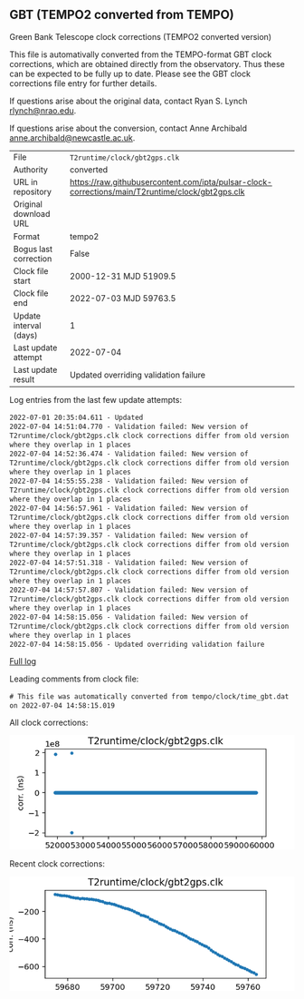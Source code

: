 
## GBT (TEMPO2 converted from TEMPO)

Green Bank Telescope clock corrections (TEMPO2 converted version)

This file is automativally converted from the TEMPO-format GBT
clock corrections, which are obtained directly from the observatory.
Thus these can be expected to be fully up to date. Please see the
GBT clock corrections file entry for further details.

If questions arise about the original data, contact Ryan S. Lynch
<rlynch@nrao.edu>.

If questions arise about the conversion, contact Anne Archibald
<anne.archibald@newcastle.ac.uk>.

|     |     |
|:--- |:--- |
| File | `T2runtime/clock/gbt2gps.clk` |
| Authority | converted |
| URL in repository | <https://raw.githubusercontent.com/ipta/pulsar-clock-corrections/main/T2runtime/clock/gbt2gps.clk> |
| Original download URL | <None> |
| Format | tempo2 |
| Bogus last correction | False |
| Clock file start | 2000-12-31 MJD 51909.5 |
| Clock file end | 2022-07-03 MJD 59763.5 |
| Update interval (days) | 1 |
| Last update attempt | 2022-07-04 |
| Last update result | Updated overriding validation failure |

Log entries from the last few update attempts:
```
2022-07-01 20:35:04.611 - Updated
2022-07-04 14:51:04.770 - Validation failed: New version of T2runtime/clock/gbt2gps.clk clock corrections differ from old version where they overlap in 1 places
2022-07-04 14:52:36.474 - Validation failed: New version of T2runtime/clock/gbt2gps.clk clock corrections differ from old version where they overlap in 1 places
2022-07-04 14:55:55.238 - Validation failed: New version of T2runtime/clock/gbt2gps.clk clock corrections differ from old version where they overlap in 1 places
2022-07-04 14:56:57.961 - Validation failed: New version of T2runtime/clock/gbt2gps.clk clock corrections differ from old version where they overlap in 1 places
2022-07-04 14:57:39.357 - Validation failed: New version of T2runtime/clock/gbt2gps.clk clock corrections differ from old version where they overlap in 1 places
2022-07-04 14:57:51.318 - Validation failed: New version of T2runtime/clock/gbt2gps.clk clock corrections differ from old version where they overlap in 1 places
2022-07-04 14:57:57.807 - Validation failed: New version of T2runtime/clock/gbt2gps.clk clock corrections differ from old version where they overlap in 1 places
2022-07-04 14:58:15.056 - Validation failed: New version of T2runtime/clock/gbt2gps.clk clock corrections differ from old version where they overlap in 1 places
2022-07-04 14:58:15.056 - Updated overriding validation failure
```
[Full log](https://raw.githubusercontent.com/ipta/pulsar-clock-corrections/main/log/T2runtime/clock/gbt2gps.clk.log)

Leading comments from clock file:

    # This file was automatically converted from tempo/clock/time_gbt.dat on 2022-07-04 14:58:15.019



All clock corrections:

![plot of all clock corrections](gbt2gps.clk.png "All corrections")

Recent clock corrections:

![plot of recent clock corrections](gbt2gps.clk.short.png "Recent corrections")

